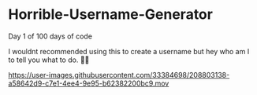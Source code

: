 # Horrible-Username-Generator

Day 1 of 100 days of code

I wouldnt recommended using this to create a username but hey who am I to tell you what to do. 🤷‍♂️




https://user-images.githubusercontent.com/33384698/208803138-a58642d9-c7e1-4ee4-9e95-b62382200bc9.mov

